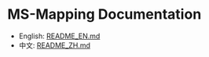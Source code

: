 # MS-Mapping Documentation

- English: [README_EN.md](README_EN.md)
- 中文: [README_ZH.md](README_ZH.md)

